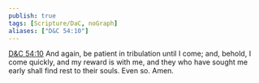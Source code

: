 ```yaml
---
publish: true
tags: [Scripture/DaC, noGraph]
aliases: ["D&C 54:10"]
---
```

[D&C 54:10](https://churchofjesuschrist.org/study/scriptures/dc-testament/dc/54?lang=eng&id=p10#p10) And again, be patient in tribulation until I come; and, behold, I come quickly, and my reward is with me, and they who have sought me early shall find rest to their souls. Even so. Amen.





